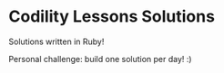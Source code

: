 # Codility Lessons Solutions

Solutions written in Ruby!

Personal challenge: build one solution per day! :)
